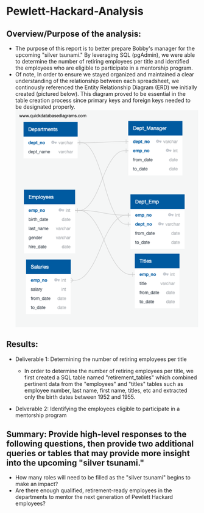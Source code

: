 # Pewlett-Hackard-Analysis

## Overview/Purpose of the analysis: 
   * The purpose of this report is to better prepare Bobby's manager for the upcoming "silver tsunami." By leveraging SQL (pgAdmin), we were able to determine the number of retiring employees per title and identified the employees who are eligible to participate in a mentorship program. 
   * Of note, In order to ensure we stayed organized and maintained a clear understanding of the relationship between each spreadsheet, we continously referenced the Entity Relationship Diagram (ERD) we initially created (pictured below). This diagram proved to be essential in the table creation process since primary keys and foreign keys needed to be designated properly.    
     ![ERD](Analysis_Projects_Folder/Pewlett-Hackard-Analysis_Folder/EmployeeDB.png)
   
## Results: 
   * Deliverable 1: Determining the number of retiring employees per title
     * In order to determine the number of retiring employees per title, we first created a SQL table named "retirement_tables" which combined pertinent data from the "employees" and "titles" tables such as employee number, last name, first name, titles, etc and extracted only the birth dates between 1952 and 1955. 
     
   * Delverable 2: Identifying the employees eligible to participate in a mentorship program

## Summary: Provide high-level responses to the following questions, then provide two additional queries or tables that may provide more insight into the upcoming "silver tsunami."
   * How many roles will need to be filled as the "silver tsunami" begins to make an impact?
   * Are there enough qualified, retirement-ready employees in the departments to mentor the next generation of Pewlett Hackard employees?
